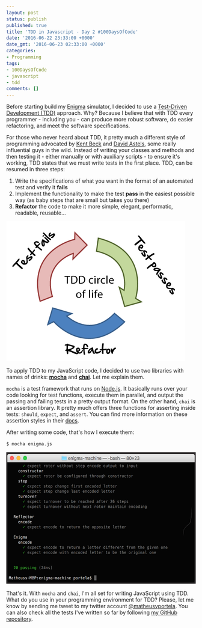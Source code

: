 ```yaml
---
layout: post
status: publish
published: true
title: 'TDD in Javascript - Day 2 #100DaysOfCode'
date: '2016-06-22 23:33:00 +0000'
date_gmt: '2016-06-23 02:33:00 +0000'
categories:
- Programming
tags:
- 100DaysOfCode
- javascript
- tdd
comments: []
---
```


Before starting build my [Enigma](https://en.wikipedia.org/wiki/Enigma_machine) simulator, I decided to use a [Test-Driven Development (TDD)](http://agiledata.org/essays/tdd.html) approach. Why? Because I believe that with TDD every programmer - including you - can produce more robust software, do easier refactoring, and meet the software specifications.

For those who never heard about TDD, it pretty much a different style of programming advocated by [Kent Beck](https://en.wikipedia.org/wiki/Kent_Beck) and [David Astels](http://daveastels.com/), some really influential guys in the wild. Instead of writing your classes and methods and then testing it - either manually or with auxiliary scripts - to ensure it's working, TDD states that we must write tests in the first place. TDD, can be resumed in three steps:

1. Write the specifications of what you want in the format of an automated test and verify it **fails**
2. Implement the functionality to make the test **pass** in the easiest possible way (as baby steps that are small but takes you there)
3. **Refactor** the code to make it more simple, elegant, performatic, readable, reusable...

<img src="/assets/images/tdd.png">

To apply TDD to my JavaScript code, I decided to use two libraries with names of drinks: [**mocha**](https://mochajs.org/) and [**chai**](http://chaijs.com/). Let me explain them.

`mocha` is a test framework that runs on [Node.js](https://nodejs.org/). It basically runs over your code looking for test functions, execute them in parallel, and output the passing and failing tests in a pretty output format. On the other hand, `chai` is an assertion library. It pretty much offers three functions for asserting inside tests: `should`, `expect`, and `assert`. You can find more information on these assertion styles in their [docs](http://chaijs.com/api/).

After writing some code, that's how I execute them:

```bash
$ mocha enigma.js
```

<img src="/assets/images/mocha_output.png" height="350">

That's it. With `mocha` and `chai`, I'm all set for writing JavaScript using TDD. What do you use in your programming environment for TDD? Please, let me know by sending me tweet to my twitter account [@matheusvportela](https://twitter.com/matheusvportela). You can also check all the tests I've written so far by following [my GitHub repository](https://github.com/matheusportela/enigma-machine).
